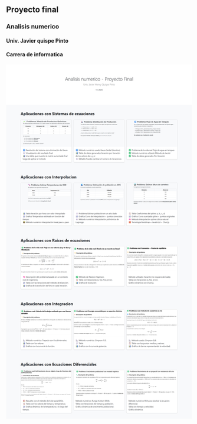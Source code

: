 ## Proyecto final

### Analisis numerico
#### Univ. Javier quispe Pinto
#### Carrera de informatica

![img](img/index.jpg)
